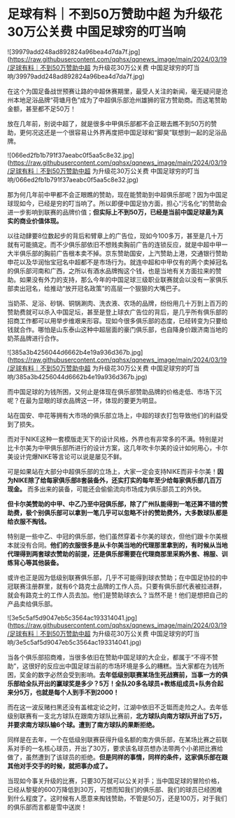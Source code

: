 # 足球有料｜不到50万赞助中超 为升级花30万公关费 中国足球穷的叮当响

![39979add248ad892824a96bea4d7da7f.jpg](https://raw.githubusercontent.com/qqhsx/qqnews_image/main/2024/03/19/足球有料｜不到50万赞助中超 为升级花30万公关费 中国足球穷的叮当响/39979add248ad892824a96bea4d7da7f.jpg)

在这个为国足备战世预赛让路的中超休赛期里，最受人关注的新闻，毫无疑问是沧州本地足浴品牌“荷塘月色”成为了中超俱乐部沧州雄狮的官方赞助商。而这笔赞助金额，甚至都不足50万！

放在几年前，别说中超了，就是很多中甲俱乐部都不会正眼去瞧不到50万的赞助，更何况这还是一个很容易让外界再度把中国足球和“脚臭”联想到一起的足浴品牌。

![066ed2fb1b791f37aeabc0f5aa5c8e32.jpg](https://raw.githubusercontent.com/qqhsx/qqnews_image/main/2024/03/19/足球有料｜不到50万赞助中超 为升级花30万公关费 中国足球穷的叮当响/066ed2fb1b791f37aeabc0f5aa5c8e32.jpg)

那为何几年前中甲都不会正眼瞧的赞助，现在能赞助到中超俱乐部呢？因为中国足球现如今，已经是穷的叮当响了。所以即便中国足协方面，担心“污名化”的赞助会进一步影响到联赛的品牌价值；**但实际上不到50万，已经是当前中国足球最为真实的商业价值体现。**

以往动肆要8位数起步的背后和臂章上的广告位，现如今100多万，甚至是几十万就有可能搞定。而不少俱乐部依旧不想贱卖胸前广告的连锁反应，就是中超中甲一大半俱乐部的胸前广告根本卖不掉。京东赞助国安，上汽赞助上港，交通银行赞助申花以及华润怡宝冠名中超都不是市场行为。就连中超和中甲仅有的两个卖掉冠名的俱乐部河南和广西，之所以有酒水品牌掏这个钱，也是当地有关方面拉来的赞助。如果没有外力的支持，那么今年的中国足球三级职业联赛就会以没有一家俱乐部卖出冠名，给推动“放开冠名政策”的高层一个狠狠的大嘴巴子。

当奶茶、足浴、砂锅、铜锅涮肉、洗衣液、农场的品牌，纷纷用几十万到上百万的赞助费就可以杀入中国足坛，甚至是登上球衣广告位的背后，是几乎所有俱乐部的招商工作都可以用举步维艰来形容。现如今很多俱乐部的态度，已经转变为只要给钱就合作。哪怕是山东泰山这种中超层面的豪门俱乐部，也自降身价跟济南当地的奶茶品牌进行合作。

![385a3b4256044d6662b4e19a936d367b.jpg](https://raw.githubusercontent.com/qqhsx/qqnews_image/main/2024/03/19/足球有料｜不到50万赞助中超 为升级花30万公关费 中国足球穷的叮当响/385a3b4256044d6662b4e19a936d367b.jpg)

而中国足球的为钱所困，又何止是体现在俱乐部赞助品牌的价格走低、市场下沉呢？在最为显眼的球衣品牌这一环，体现的要更为明显。

站在国安、申花等拥有大市场的俱乐部立场上，中超的球衣打包导致他们的利益受到了损失。

而对于NIKE这种一套模版走天下的设计风格，外界也有非常多的不满。特别是对比卡尔美为中甲俱乐部所进行的设计方案，这几年吹卡尔美的设计如何用心，卡尔美设计完爆NIKE等言论可以说是屡见不鲜。

可是如果站在大部分中超俱乐部的立场上，大家一定会支持NIKE而非卡尔美！**因为NIKE除了给每家俱乐部8套装备外，还实打实的每年至少给每家俱乐部几百万现金。**
而多出来的装备，可能还会偷偷流向市场成为俱乐部员工的外快。

**但卡尔美赞助的中甲、中乙乃至中冠俱乐部，除了广州队能得到一笔还算不错的赞助费，极个别俱乐部可以拿到一笔几乎可以忽略不计的赞助费外，大多数球队都是给衣服不掏钱。**

特别是一些中乙、中冠的俱乐部，他们虽然穿着卡尔美的球衣，但他们跟卡尔美根本就没有合同。**他们的衣服很多是从卡尔美当地的代理那里拿到的，有时候从当地代理得到两套球衣赞助的前提，还是俱乐部需要在代理商那里采购外套、棉服、训练背心等其他装备。**

或许也正是因为低级别联赛俱乐部，几乎不可能得到球衣赞助；在中国足协拉的中冠联赛注册群里，就有6个路克士品牌的工作人员。只要有俱乐部代表被拉进群，就会有路克士的工作人员去加。他们是赞助球衣么？当然不是！他们是想把自己的产品卖给俱乐部。

![3e5c5af5d9047eb5c3564ac193314041.jpg](https://raw.githubusercontent.com/qqhsx/qqnews_image/main/2024/03/19/足球有料｜不到50万赞助中超 为升级花30万公关费 中国足球穷的叮当响/3e5c5af5d9047eb5c3564ac193314041.jpg)

当各个俱乐部招商难，当很多依旧在赞助中国足球的大企业，都属于“不得不赞助”，这很好的反应出中国足球当前的市场环境是多么的糟糕。当大家都在为钱所困，奖金的数字必然会受到影响。**去年低级别联赛某场生死战赛前，当事一方的俱乐部给全队开出的赢球奖是多少？5万！全队20多名球员+教练组成员+队务合起来分5万，也就是每个人到手不到2000！**

而在这一波反赌扫黑还没有盖棺定论之时，江湖中依旧不乏铤而走险之人。去年低级别联赛有一支北方球队在跟南方球队比赛前，**北方球队向南方球队开出了5万，并要求南方球队输6个球。遭到了南方球队的果断拒绝。**

同样是在去年，一个在低级别联赛获得升级名额的南方俱乐部，在某场比赛之前联系对手的一名核心球员，开出了30万，要求该名球员想办法带两个小弟把比赛给做了，虽然遭到了该球员的拒绝。**但是同样的事情，同样的条件，这家俱乐部在跟其他对手交手的时候，就把事办成了。**

当现如今事关升级的比赛，只要30万就可以公关对手；当中国足球的冒险价格，已经从黎斐的600万降低到30万，可想而知我们的俱乐部、我们的球员已经困难到什么程度了。这时候有人愿意来掏钱赞助，不管是50万，还是100万，对于我们的俱乐部而言都是雪中送炭！

